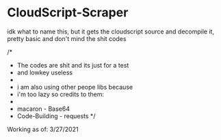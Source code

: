 # CloudScript-Scraper
idk what to name this, but it gets the cloudscript source and decompile it, pretty basic and don't mind the shit codes

/*
* The codes are shit and its just for a test
* and lowkey useless
* 
* i am also using other peope libs because 
* i'm too lazy so credits to them:
* 
* macaron - Base64
* Code-Building - requests
*/

Working as of: 3/27/2021
